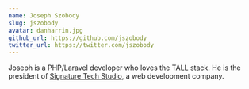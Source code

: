 ```yaml
---
name: Joseph Szobody
slug: jszobody
avatar: danharrin.jpg
github_url: https://github.com/jszobody
twitter_url: https://twitter.com/jszobody
---
```


Joseph is a PHP/Laravel developer who loves the TALL stack. He is the president of [Signature Tech Studio](https://stechstudio.com), a web development company.